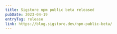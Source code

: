 ```yaml
---
title: Sigstore npm public beta released
pubDate: 2023-04-19
entryTag: release
link: https://blog.sigstore.dev/npm-public-beta/
---
```

